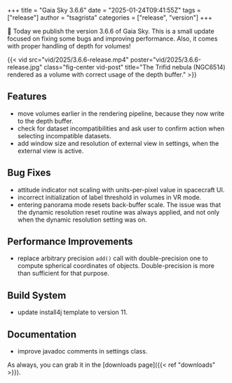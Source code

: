 +++
title = "Gaia Sky 3.6.6"
date = "2025-01-24T09:41:55Z"
tags = ["release"]
author = "tsagrista"
categories = ["release", "version"]
+++

📢 Today we publish the version 3.6.6 of Gaia Sky. This is a small update focused on fixing some bugs and improving performance. Also, it comes with proper handling of depth for volumes!

{{< vid src="vid/2025/3.6.6-release.mp4" poster="vid/2025/3.6.6-release.jpg" class="fig-center vid-post" title="The Trifid nebula (NGC6514) rendered as a volume with correct usage of the depth buffer." >}}

<!--more-->

## Features
- move volumes earlier in the rendering pipeline, because they now write to the depth buffer.
- check for dataset incompatibilities and ask user to confirm action when selecting incompatible datasets.
- add window size and resolution of external view in settings, when the external view is active.

## Bug Fixes
- attitude indicator not scaling with units-per-pixel value in spacecraft UI.
- incorrect initialization of label threshold in volumes in VR mode.
- entering panorama mode resets back-buffer scale. The issue was that the dynamic resolution reset routine was always applied, and not only when the dynamic resolution setting was on.

## Performance Improvements
- replace arbitrary precision `add()` call with double-precision one to compute spherical coordinates of objects. Double-precision is more than sufficient for that purpose.

## Build System
- update install4j template to version 11.

## Documentation
- improve javadoc comments in settings class.

As always, you can grab it in the [downloads page]({{< ref "downloads" >}}).
